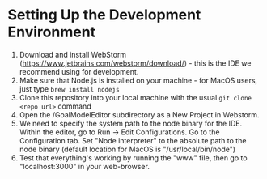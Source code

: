 # Setting Up the Development Environment

1. Download and install WebStorm (https://www.jetbrains.com/webstorm/download/) - this is the IDE we recommend using for development.
2. Make sure that Node.js is installed on your machine - for MacOS users, just type `brew install nodejs`
3. Clone this repository into your local machine with the usual `git clone <repo url>` command
4. Open the /GoalModelEditor subdirectory as a New Project in Webstorm.
5. We need to specify the system path to the node binary for the IDE. Within the editor, go to Run -> Edit Configurations. Go to the Configuration tab. Set "Node interpreter" to the absolute path to the node binary (default location for MacOS is "/usr/local/bin/node")
6. Test that everything's working by running the "www" file, then go to "localhost:3000" in your web-browser.
